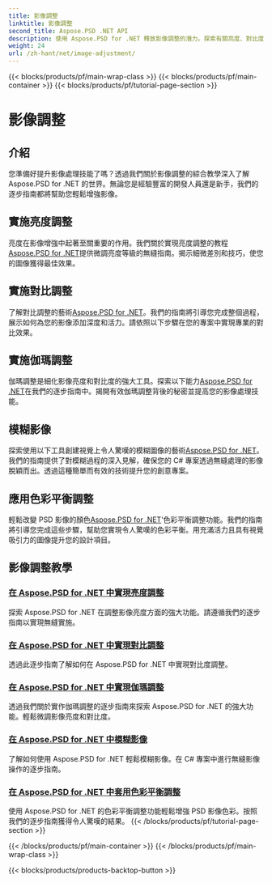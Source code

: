 ```yaml
---
title: 影像調整
linktitle: 影像調整
second_title: Aspose.PSD .NET API
description: 使用 Aspose.PSD for .NET 釋放影像調整的潛力。探索有關亮度、對比度和色彩平衡的教學以掌握影像處理。
weight: 24
url: /zh-hant/net/image-adjustment/
---
```


{{< blocks/products/pf/main-wrap-class >}}
{{< blocks/products/pf/main-container >}}
{{< blocks/products/pf/tutorial-page-section >}}

# 影像調整

## 介紹

您準備好提升影像處理技能了嗎？透過我們關於影像調整的綜合教學深入了解 Aspose.PSD for .NET 的世界。無論您是經驗豐富的開發人員還是新手，我們的逐步指南都將幫助您輕鬆增強影像。

## 實施亮度調整

亮度在影像增強中起著至關重要的作用。我們關於實現亮度調整的教程[Aspose.PSD for .NET](./brightness-adjustment/)提供微調亮度等級的無縫指南。揭示細微差別和技巧，使您的圖像獲得最佳效果。

## 實施對比調整

了解對比調整的藝術[Aspose.PSD for .NET](./contrast-adjustment/)。我們的指南將引導您完成整個過程，展示如何為您的影像添加深度和活力。請依照以下步驟在您的專案中實現專業的對比效果。

## 實施伽瑪調整

伽瑪調整是細化影像亮度和對比度的強大工具。探索以下能力[Aspose.PSD for .NET](./gamma-adjustment/)在我們的逐步指南中。揭開有效伽瑪調整背後的秘密並提高您的影像處理技能。

## 模糊影像

探索使用以下工具創建視覺上令人驚嘆的模糊圖像的藝術[Aspose.PSD for .NET](./blur-image/)。我們的指南提供了對模糊過程的深入見解，確保您的 C# 專案透過無縫處理的影像脫穎而出。透過這種簡單而有效的技術提升您的創意專案。

## 應用色彩平衡調整

輕鬆改變 PSD 影像的顏色[Aspose.PSD for .NET](./color-balance-adjustment/)'色彩平衡調整功能。我們的指南將引導您完成這些步驟，幫助您實現令人驚嘆的色彩平衡。用充滿活力且具有視覺吸引力的圖像提升您的設計項目。

## 影像調整教學
### [在 Aspose.PSD for .NET 中實現亮度調整](./brightness-adjustment/)
探索 Aspose.PSD for .NET 在調整影像亮度方面的強大功能。請遵循我們的逐步指南以實現無縫實施。
### [在 Aspose.PSD for .NET 中實現對比調整](./contrast-adjustment/)
透過此逐步指南了解如何在 Aspose.PSD for .NET 中實現對比度調整。
### [在 Aspose.PSD for .NET 中實現伽瑪調整](./gamma-adjustment/)
透過我們關於實作伽瑪調整的逐步指南來探索 Aspose.PSD for .NET 的強大功能。輕鬆微調影像亮度和對比度。
### [在 Aspose.PSD for .NET 中模糊影像](./blur-image/)
了解如何使用 Aspose.PSD for .NET 輕鬆模糊影像。在 C# 專案中進行無縫影像操作的逐步指南。
### [在 Aspose.PSD for .NET 中套用色彩平衡調整](./color-balance-adjustment/)
使用 Aspose.PSD for .NET 的色彩平衡調整功能輕鬆增強 PSD 影像色彩。按照我們的逐步指南獲得令人驚嘆的結果。
{{< /blocks/products/pf/tutorial-page-section >}}

{{< /blocks/products/pf/main-container >}}
{{< /blocks/products/pf/main-wrap-class >}}

{{< blocks/products/products-backtop-button >}}
